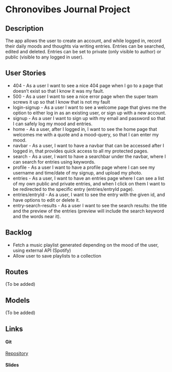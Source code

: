 # Chronovibes Journal Project

## Description

The app allows the user to create an account, and while logged in, record their daily moods and thoughts via writing entries. Entries can be searched, edited and deleted. Entries can be set to private (only visible to author) or public (visible to any logged in user).

## User Stories

- 404 - As a user I want to see a nice 404 page when I go to a page that doesn’t exist so that I know it was my fault.
- 500 - As a user I want to see a nice error page when the super team screws it up so that I know that is not my fault
- login-signup - As a user I want to see a welcome page that gives me the option to either log in as an existing user, or sign up with a new account.
- signup - As a user I want to sign up with my email and password so that I can safely log my mood and entries.
- home - As a user, after I logged in, I want to see the home page that welcomes me with a quote and a mood-query, so that I can enter my mood.
- navbar - As a user, I want to have a navbar that can be accessed after I logged in, that provides quick access to all my protected pages.
- search - As a user, I want to have a searchbar under the navbar, where I can search for entries using keywords.
- profile - As a user I want to have a profile page where I can see my username and time/date of my signup, and upload my photo.
- entries - As a user, I want to have an entries page where I can see a list of my own public and private entries, and when I click on them I want to be redirected to the specific entry (entries/entryId page).
- entries/entryId - As a user, I want to see the entry with the given id, and have options to edit or delete it.
- entry-search-results - As a user I want to see the search results: the title and the preview of the entries (preview will include the search keyword and the words near it).


## Backlog

- Fetch a music playlist generated depending on the mood of the user, using external API (Spotify) 
- Allow user to save playlists to a collection

## Routes

(To be added)

## Models

(To be added)

## Links

#### Git

[Repository](https://github.com/dakockar/chronovibes-project)

#### Slides